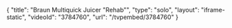 {
    "title": "Braun Multiquick Juicer \"Rehab\"",
    "type": "solo",
    "layout": "iframe-static",
    "videoId": "3784760",
    "url": "\/tvpembed\/3784760"
}